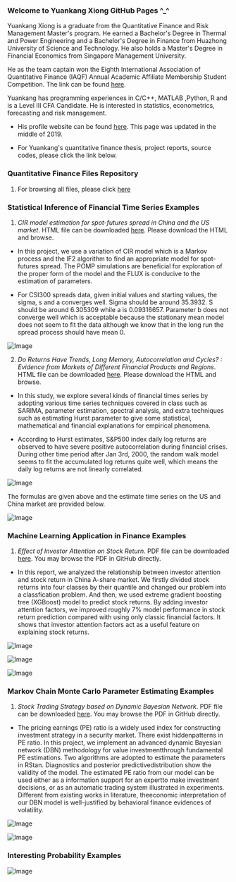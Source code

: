 ### Welcome to Yuankang Xiong GitHub Pages ^_^

Yuankang Xiong is a graduate from the Quantitative Finance and Risk Management Master's program. He earned a Bachelor's Degree in Thermal and Power Engineering and a Bachelor's Degree in Finance from Huazhong University of Science and Technology. He also holds a Master's Degree in Financial Economics from Singapore Management University.  

He as the team captain won the Eighth International Association of Quantitative Finance (IAQF) Annual Academic Affiliate Membership Student Competition. The link can be found [here](https://www.iaqf.org/news/news_detail/58).

Yuankang has programming experiences in C/C++, MATLAB ,Python, R and is a Level III CFA Candidate. He is interested in statistics, econometrics, forecasting and risk management.

- His profile website can be found [here](https://lsa.umich.edu/math/people/quant/2017/ricxiong.html). This page was updated in the middle of 2019.

- For Yuankang's quantitative finance thesis, project reports, source codes, please click the link below.  

### Quantitative Finance Files Repository

1. For browsing all files, please click [here](https://github.com/RickYuankangHung/Quantitative-Finance)

### Statistical Inference of Financial Time Series Examples

1. _CIR model estimation for spot-futures spread in China and the US market_. HTML file can be downloaded [here](https://github.com/RickYuankangHung/Quantitative-Finance/blob/master/531FinalProjectVersion2.1.html). Please download the HTML and browse.


- In this project, we use a variation of CIR model which is a Markov process and the IF2 algorithm to find an appropriate model for spot-futures spread. The POMP simulations are beneficial for exploration of the proper form of the model and the FLUX is conducive to the estimation of parameters.

- For CSI300 spreads data, given initial values and starting values, the sigma, s and a converges well. Sigma should be around 35.3932. S should be around 6.305309 while a is 0.09316657. Parameter b does not converge well which is acceptable because the stationary mean model does not seem to fit the data although we know that in the long run the spread process should have mean 0.

![Image](POMPSpreadmodel.gif)


2. _Do Returns Have Trends, Long Memory, Autocorrelation and Cycles? : Evidence from Markets of Different Financial Products and Regions_. HTML file can be downloaded [here](https://github.com/RickYuankangHung/Quantitative-Finance/blob/master/FractionalBrownianMotion.html). Please download the HTML and browse.

- In this study, we explore several kinds of financial times series by adopting various time series techniques covered in class such as SARIMA, parameter estimation, spectral analysis, and extra techniques such as estimating Hurst parameter to give some statistical, mathematical and financial explanations for empirical phenomena.

- According to Hurst estimates, S&P500 index daily log returns are observed to have severe positive autocorrelation during financial crises. During other time period after Jan 3rd, 2000, the random walk model seems to fit the accumulated log returns quite well, which means the daily log returns are not linearly correlated.

![Image](HurstFormula.png)

The formulas are given above and the estimate time series on the US and China market are provided below.

![Image](Hurst.gif)

### Machine Learning Application in Finance Examples

1. _Effect of Investor Attention on Stock Return_. PDF file can be downloaded [here](https://github.com/RickYuankangShong-Quantitative-Finance/Quantitative-Finance/blob/master/545Project.pdf). You may browse the PDF in GitHub directly.

- In this report, we analyzed the relationship between investor attention and stock return in China A-share market. We firstly divided stock returns into four classes by their quantile and changed our problem into a classfication problem. And then, we used extreme gradient boosting tree (XGBoost) model to predict stock returns. By adding investor attention factors, we improved roughly 7% model performance in stock return prediction compared with using only classic financial factors. It shows that investor attention factors act as a useful feature on explaining stock returns.

![Image](clickFavoriteDecissionTree.jpeg)

![Image](FeatureBarplot.png)

![Image](heatmap_hasclick.png)

### Markov Chain Monte Carlo Parameter Estimating Examples

1. _Stock Trading Strategy based on Dynamic Bayesian Network_. PDF file can be downloaded [here](https://github.com/RickYuankangShong-Quantitative-Finance/Quantitative-Finance/blob/master/Bayesian_Modeling.pdf). You may browse the PDF in GitHub directly.

- The pricing earnings (PE) ratio is a widely used index for constructing investment strategy in a security market. There exist hiddenpatterns in PE ratio. In this project, we implement an advanced dynamic Bayesian network (DBN) methodology for value investmentthrough fundamental PE estimations. Two algorithms are adopted to estimate the parameters in RStan. Diagnostics and posterior predictivedistribution show the validity of the model. The estimated PE ratio from our model can be used either as a information support for an expertto make investment decisions, or as an automatic trading system illustrated in experiments. Different from existing works in literature, theeconomic interpretation of our DBN model is well-justified by behavioral finance evidences of volatility.

![Image](DynamicBayesianNetwork.png)

![Image](MCMCConvergence.png)

### Interesting Probability Examples

![Image](recordValues.png)
